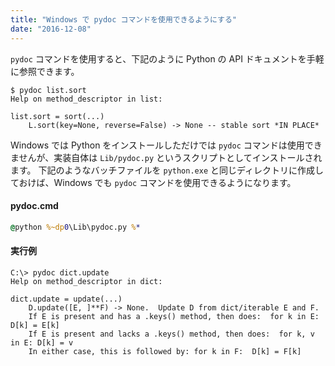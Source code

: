 ```yaml
---
title: "Windows で pydoc コマンドを使用できるようにする"
date: "2016-12-08"
---
```


`pydoc` コマンドを使用すると、下記のように Python の API ドキュメントを手軽に参照できます。

```
$ pydoc list.sort
Help on method_descriptor in list:

list.sort = sort(...)
    L.sort(key=None, reverse=False) -> None -- stable sort *IN PLACE*
```

Windows では Python をインストールしただけでは `pydoc` コマンドは使用できませんが、実装自体は `Lib/pydoc.py` というスクリプトとしてインストールされます。
下記のようなバッチファイルを `python.exe` と同じディレクトリに作成しておけば、Windows でも `pydoc` コマンドを使用できるようになります。

#### pydoc.cmd

```cmd
@python %~dp0\Lib\pydoc.py %*
```

#### 実行例

```
C:\> pydoc dict.update
Help on method_descriptor in dict:

dict.update = update(...)
    D.update([E, ]**F) -> None.  Update D from dict/iterable E and F.
    If E is present and has a .keys() method, then does:  for k in E: D[k] = E[k]
    If E is present and lacks a .keys() method, then does:  for k, v in E: D[k] = v
    In either case, this is followed by: for k in F:  D[k] = F[k]
```

